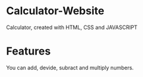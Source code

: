 # Calculator-Website
Calculator, created with HTML, CSS and JAVASCRIPT

# Features
You can add, devide, subract and multiply numbers.
